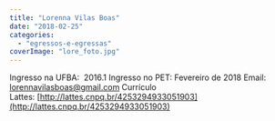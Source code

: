 ```yaml
---
title: "Lorenna Vilas Boas"
date: "2018-02-25"
categories: 
  - "egressos-e-egressas"
coverImage: "lore_foto.jpg"
---
```


Ingresso na UFBA:  2016.1 Ingresso no PET: Fevereiro de 2018 Email: [lorennavilasboas@gmail.com](mailto:lorennavilasboas@gmail.com) [](http://gmail.com/) Currículo Lattes: [http://lattes.cnpq.br/4253294933051903](http://lattes.cnpq.br/4253294933051903)
